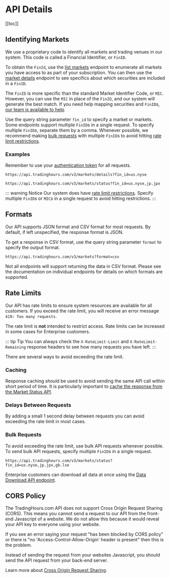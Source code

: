 # API Details

[[toc]]

## Identifying Markets

We use a proprietary code to identify all markets and trading venues in our system. This code is called a Financial Identifier, or `FinID`.

To obtain the `FinId`, use the [list markets](./endpoints/find-markets.md#list-all-markets) endpoint to enumerate all markets you have access to as part of your subscription. You can then use the [market details](./endpoints/market-details.md) endpoint to see specifics about which securities are included in a `FinID`.

The `FinID` is more specific than the standard Market Identifier Code, or `MIC`. However, you can use the `MIC` in place of the `FinID`, and our system will generate the best match. If you need help mapping securities and `FinID`s, <a href="https://www.tradinghours.com/contact" target=_blank>our team is available to help</a>.

Use the query string parameter `fin_id` to specify a market or markets. Some endpoints support multiple `FinID`s in a single request.
To specify multiple `FinID`s, separate them by a comma.
Whenever possible, we recommend making [bulk requests](#bulk-requests) with multiple `FinID`s to avoid hitting  [rate limit restrictions](#rate-limits).

### Examples
Remember to use your [authentication token](./authentication.md) for all requests.

```
https://api.tradinghours.com/v3/markets/details?fin_id=us.nyse
```

```
https://api.tradinghours.com/v3/markets/status?fin_id=us.nyse,jp.jpx
```

::: warning Notice
Our system does have [rate limit restrictions](#rate-limits). Specify multiple `FinID`s or `MIC`s in a single request to avoid hitting restrictions.
:::


## Formats

Our API supports JSON format and CSV format for most requests. By default, if left unspecified, the response format is JSON.

To get a response in CSV format, use the query string parameter `format` to specify the output format.

```
https://api.tradinghours.com/v3/markets?format=csv
```
Not all endpoints will support returning the data in CSV format. Please see the documentation on individual endpoints for details on which formats are supported.

## Rate Limits

Our API has rate limits to ensure system resources are available for all customers.
If you exceed the rate limit, you will receive an error message `419: Too many requests`.

The rate limit is **not** intended to restrict access.
Rate limits can be increased in some cases for Enterprise customers.

::: tip Tip
You can always check the `X-RateLimit-Limit` and `X-RateLimit-Remaining` response headers to see how many requests you have left.
:::

There are several ways to avoid exceeding the rate limit.

### Caching

Response caching should be used to avoid sending the same API call within short period of time.
It is particularly important to [cache the response from the Market Status API](./endpoints/market-status.md#caching).

### Delays Between Requests

By adding a small 1 second delay between requests you can avoid exceeding the rate limit in most cases.

### Bulk Requests

To avoid exceeding the rate limit, use bulk API requests whenever possible.
To send bulk API requests, specify multiple `FinID`s in a single request.

```
https://api.tradinghours.com/v3/markets/status?fin_id=us.nyse,jp.jpx,gb.lse
```

Enterprise customers can download all data at once using the [Data Download API endpoint](./enterprise/download.md).

## CORS Policy

The TradingHours.com API does not support Cross Origin Request Sharing (CORS).
This means you cannot send a request to our API from the front-end Javascript of a website.
We do not allow this because it would reveal your API key to everyone using your website.

If you see an error saying your request "has been blocked by CORS policy" or there is "no 'Access-Control-Allow-Origin' header is present" then this is the problem.

Instead of sending the request from your websites Javascript, you should send the API request from your back-end server.

Learn more about <a href="https://en.wikipedia.org/wiki/Cross-origin_resource_sharing" target=_blank>Cross Origin Request Sharing</a>.